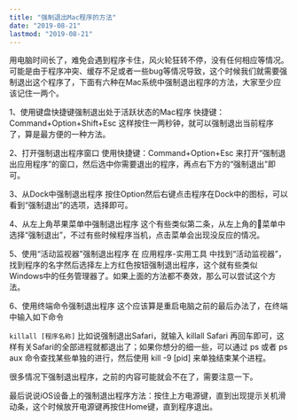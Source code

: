 ```yaml
---
title: "强制退出Mac程序的方法"
date: "2019-08-21"
lastmod: "2019-08-21"
---
```


用电脑时间长了，难免会遇到程序卡住，风火轮狂转不停，没有任何相应等情况。可能是由于程序冲突、缓存不足或者一些bug等情况导致，这个时候我们就需要强制退出这个程序了，下面有六种在Mac系统中强制退出程序的方法，大家至少应该记住一两个。

1、使用键盘快捷键强制退出处于活跃状态的Mac程序
快捷键：Command+Option+Shift+Esc
这样按住一两秒钟，就可以强制退出当前程序了，算是最方便的一种方法。

2、打开强制退出程序窗口
使用快捷键：Command+Option+Esc
来打开“强制退出应用程序”的窗口，然后选中你需要退出的程序，再点右下方的“强制退出”即可。

3、从Dock中强制退出程序
按住Option然后右键点击程序在Dock中的图标，可以看到“强制退出”的选项，选择即可。

4、从左上角苹果菜单中强制退出程序
这个有些类似第二条，从左上角的菜单中选择“强制退出”，不过有些时候程序当机，点击菜单会出现没反应的情况。

5、使用“活动监视器”强制退出程序
在 应用程序-实用工具 中找到“活动监视器”，找到程序的名字然后选择左上方红色按钮强制退出程序，这个就有些类似Windows中的任务管理器了。如果上面的方法都不奏效，那么可以尝试这个方法。

6、使用终端命令强制退出程序
这个应该算是重启电脑之前的最后办法了，在终端中输入如下命令

`killall [程序名称]`
比如说强制退出Safari，就输入 killall Safari 再回车即可，这样有关Safari的全部进程就都退出了；如果你想分的细一些，可以通过 ps 或者 ps aux 命令查找某些单独的进行，然后使用 kill -9 [pid] 来单独结束某个进程。


很多情况下强制退出程序，之前的内容可能就会不在了，需要注意一下。

最后说说iOS设备上的强制退出程序方法：按住上方电源键，直到出现提示关机滑动条，这个时候放开电源键再按住Home键，直到程序退出。